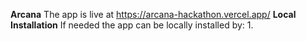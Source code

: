 **Arcana**
The app is live at https://arcana-hackathon.vercel.app/
**Local Installation**
If needed the app can be locally installed by:
1.
